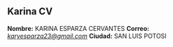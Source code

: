 ## Karina CV

**Nombre:** KARINA ESPARZA CERVANTES
**Correo:** [_karyesparza23@gmail.com_](mailto:karyesparza23@gmail.com)
**Ciudad:** SAN LUIS POTOSI
